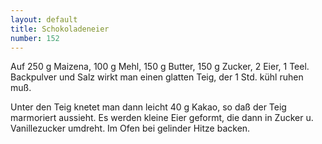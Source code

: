 ```yaml
---
layout: default
title: Schokoladeneier
number: 152
---
```


Auf 250 g Maizena, 100 g Mehl, 150 g Butter, 150 g Zucker, 2 Eier, 1 Teel. Backpulver und Salz wirkt man einen glatten Teig, der 1 Std. kühl ruhen muß.

Unter den Teig knetet man dann leicht 40 g Kakao, so daß der Teig marmoriert aussieht.
Es werden kleine Eier geformt, die dann in Zucker u. Vanillezucker umdreht.
Im Ofen bei gelinder Hitze backen.
